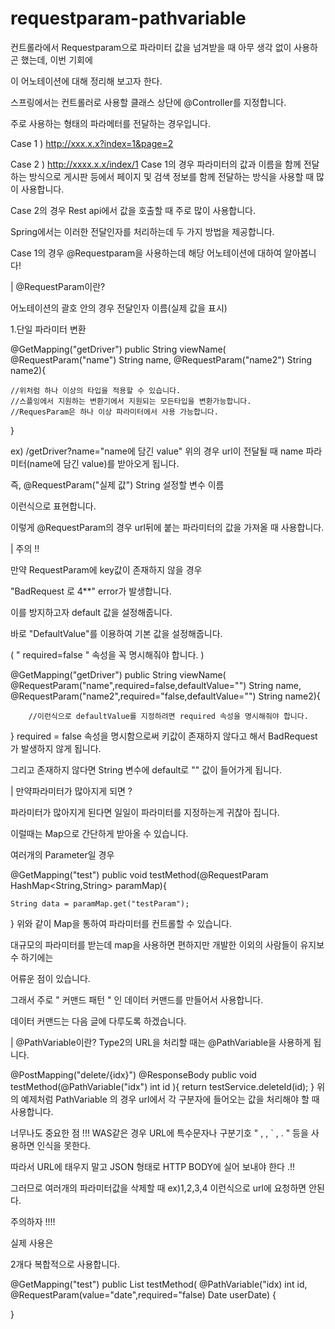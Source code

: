 # requestparam-pathvariable

컨트롤라에서 Requestparam으로 파라미터 값을 넘겨받을 때 아무 생각 없이 사용하곤 했는데, 이번 기회에

이 어노테이션에 대해 정리해 보고자 한다.

 

스프링에서는 컨트롤러로 사용할 클래스 상단에 @Controller를 지정합니다.

 

주로 사용하는 형태의 파라메터를 전달하는 경우입니다.

Case 1 ) http://xxx.x.x?index=1&page=2

Case 2 ) http://xxxx.x.x/index/1
Case 1의 경우 파라미터의 값과 이름을 함께 전달하는 방식으로 게시판 등에서 페이지 및 검색 정보를 함께 전달하는 방식을 사용할 때 많이 사용합니다.

Case 2의 경우 Rest api에서 값을 호출할 때 주로 많이 사용합니다.

 

Spring에서는 이러한 전달인자를 처리하는데 두 가지 방법을 제공합니다.

 

 

Case 1의 경우 @Requestparam을 사용하는데 해당 어노테이션에 대하여 알아봅니다!

 

| @RequestParam이란? 
 

어노테이션의 괄호 안의 경우 전달인자 이름(실제 값을 표시)

 

1.단일 파라미터 변환

@GetMapping("getDriver")
public String viewName( @RequestParam("name") String name, @RequestParam("name2") String name2){

	//위처럼 하나 이상의 타입을 적용할 수 있습니다.
  	//스플잉에서 지원하는 변환기에서 지원되는 모든타입을 변환가능합니다.
	//RequesParam은 하나 이상 파라미터에서 사용 가능합니다.

}
 

ex)  /getDriver?name="name에 담긴 value"
위의 경우 url이 전달될 때 name 파라미터(name에 담긴 value)를 받아오게 됩니다.

즉, @RequestParam("실제 값") String 설정할 변수 이름

이런식으로 표현합니다.

 

이렇게 @RequestParam의 경우 url뒤에 붙는 파라미터의 값을 가져올 때 사용합니다.

 

| 주의  !!
 

만약 RequestParam에 key값이 존재하지 않을 경우

"BadRequest 로 4**" error가 발생합니다.

 

이를 방지하고자 default 값을 설정해줍니다.

바로 "DefaultValue"를 이용하여 기본 값을 설정해줍니다.

(  " required=false " 속성을 꼭 명시해줘야 합니다. )


@GetMapping("getDriver")
public String viewName( @RequestParam("name",required=false,defaultValue="")
			String name, @RequestParam("name2",required="false,defaultValue="") String name2){

		//이런식으로 defaultValue를 지정하려면 required 속성을 명시해줘야 합니다.

}
required = false 속성을 명시함으로써 키값이 존재하지 않다고 해서 BadRequest가 발생하지 않게 됩니다.

그리고 존재하지 않다면 String 변수에 default로 "" 값이 들어가게 됩니다.

 

| 만약파라미터가 많아지게 되면 ?
 

파라미터가 많아지게 된다면 일일이 파라미터를 지정하는게 귀찮아 집니다.

이럴때는 Map으로 간단하게 받아올 수 있습니다.

 

여러개의 Parameter일 경우

@GetMapping("test")
public void testMethod(@RequestParam HashMap<String,String> paramMap){
	
    String data = paramMap.get("testParam");

}
위와 같이 Map을 통하여 파라미터를 컨트롤할 수 있습니다.

대규모의 파라미터를 받는데 map을 사용하면 편하지만 개발한 이외의 사람들이 유지보수 하기에는

어류운 점이 있습니다.

 

그래서 주로 " 커맨드 패턴 " 인 데이터 커맨드를 만들어서 사용합니다.

데이터 커맨드는 다음 글에 다루도록 하겠습니다.

 

| @PathVariable이란?
Type2의 URL을 처리할 때는 @PathVariable을 사용하게 됩니다.

 

@PostMapping("delete/{idx}")
@ResponseBody
public void testMethod(@PathVariable("idx") int id ){
	return testService.deleteId(id);
}
위의 예제처럼 PathVariable 의 경우 url에서 각 구분자에 들어오는 값을 처리해야 할 때 사용합니다.

 

너무나도 중요한 점 !!!
WAS같은 경우 URL에 특수문자나 구분기호 " , , ` , . " 등을 사용하면 인식을 못한다.

따라서 URL에 태우지 말고 JSON 형태로 HTTP BODY에 실어 보내야 한다 .!!

그러므로 여러개의 파라미터값을 삭제할 때 ex)1,2,3,4 이런식으로 url에 요청하면 안된다.

주의하자 !!!!

 

 

 

실제 사용은

2개다 복합적으로 사용합니다.

@GetMapping("test")
public List<Test> testMethod( @PathVariable("idx) int id, @RequestParam(value="date",required="false)
Date userDate) {



}

